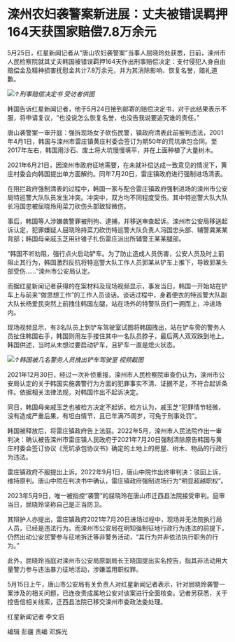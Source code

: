 # 滦州农妇袭警案新进展：丈夫被错误羁押164天获国家赔偿7.8万余元

5月25日，红星新闻记者从“唐山农妇袭警案”当事人屈晓玲处获悉，日前，滦州市人民检察院就其丈夫韩国被错误羁押164天作出刑事赔偿决定：支付侵犯人身自由赔偿金及精神损害抚慰金共计7.8万余元，并为其消除影响、恢复名誉，赔礼道歉。

![](https://inews.gtimg.com/om_bt/OubydflguCQYcR9MKc88aW_BYhhzExUYl3ADlXvGP7P2wAA/1000)_↑刑事赔偿决定书
受访者供图_

韩国告诉红星新闻记者，他于5月24日接到邮寄的赔偿决定书，对于此结果表示不服，将申请复议，“也没说怎么恢复名誉，也没告我说要追究谁的责任。”

唐山袭警案一审开庭：强拆现场女子砍伤民警，镇政府清表此前被判违法，2001年4月1日，韩国与滦州市雷庄镇黄庄村委会签订为期50年的荒坑承包合同。至2017年左右，韩国用沙石、废土将大坑慢慢填平，并在上面种植了大量树木。

2021年6月21日，因滦州市政府征地需要，在未就补偿达成一致意见的情况下，黄庄村委会向韩国提出单方面解约。同年7月20日，雷庄镇政府进行强制进场清表。

在阻拦政府强制清表的过程中，韩国一家与配合雷庄镇政府强制进场的滦州市公安局特巡警大队队员发生冲突。冲突中，双方均不同程度受伤。其中特巡警大队大队长冯国忠被屈晓玲用菜刀砍伤头部致轻微伤。

事后，韩国等人涉嫌袭警罪被刑拘、逮捕，并移送审查起诉。滦州市公安局移送起诉认定，犯罪嫌疑人屈晓玲持菜刀砍伤特巡警大队负责人冯国忠头部、辅警龚某某背部；韩国母亲戚玉芝用针锥子扎伤雷庄派出所辅警王某某腿部。

“韩国不听劝阻，强行点火启动铲车。为了防止造成人员伤害，公安人员及时上前阻止其行为，韩国激烈反抗将特巡警大队工作人员郭某从铲车上推下，导致郭某头部受伤……”滦州市公安局认定。

而据红星新闻记者获得的在案材料及现场视频显示，事发当日，韩国一开始站在铲车上与前来“做思想工作”的工作人员谈话。谈话过程中，身着便衣的特巡警大队副大队长杨爱民突然上前拽住韩国左腿，站在场外的特警队员们一拥而上，冲进场内。

现场视频显示，有3名队员上到铲车驾驶室试图将韩国拽出，站在铲车旁的警务人员扯住韩国右手，韩国则用左手搂住其中一名队员脖子，最后两人双双跌到地上。韩国供述，当时从未想过要启动铲车，且铲车一直是熄火状态。

![](https://inews.gtimg.com/om_bt/OeeGoHvgp8euBToQ8tMMidstfYg5o4cUrkSCz3cdOvL-8AA/1000)_↑韩国被几名警务人员拽出铲车驾驶室
视频截图_

2021年12月30日，经过一次补侦重报，滦州市人民检察院审查仍认为，滦州市公安局认定的关于韩国实施袭警行为方面的犯罪事实不清、证据不足，不符合起诉条件。依据相关法律法规，对韩国作出不起诉决定。

同日，韩国母亲戚玉芝也被检方决定不起诉。检方认为，戚玉芝“犯罪情节轻微，没有造成严重后果，有坦白情节，且已年满75周岁，可免于刑事处罚”。

韩国被释放后，将雷庄镇政府告上法庭。2022年5月，滦州市人民法院作出一审判决：确认被告滦州市雷庄镇人民政府于2021年7月20日强制清除原告韩国与黄庄村委会签订协议《荒坑承包协议书》确定的土地上的房屋、树木、物品的行政行为违法。

雷庄镇政府不服提出上诉。2022年9月1日，唐山中院作出终审判决：驳回上诉，维持原判。唐山中院在判决书中确认，雷庄镇政府强制进场行为“明显超越职权”。

2023年5月9日，唯一被指控“袭警”的屈晓玲在唐山市迁西县法院接受审判。庭审当日，屈晓玲坚称自己是正当防卫。

其辩护人亦提出，雷庄镇政府2021年7月20日进场过程中，现场并无法院执行局人员，已经是违法行为。而滦州市公安局在明知强制征地行政行为违法的前提下，仍然出动公安民警参与征地拆迁等非警务活动，“其行为并非依法执行职务的行为。”

此外，屈晓玲当庭对滦州市公安局原副局长王晓国提出实名控告，指其非法动用大量警力参与违法暴力征地活动，涉嫌滥用职权罪。

5月15日上午，唐山市公安局有关负责人对红星新闻记者表示，针对屈晓玲袭警一案涉及的相关问题，已连夜责成属地公安对该案进行全面核查。记者另获悉，关于控告信相关线索，迁西县法院已移交滦州市委政法委处理。

红星新闻记者 李文滔

编辑 彭疆 责编 邓旆光

